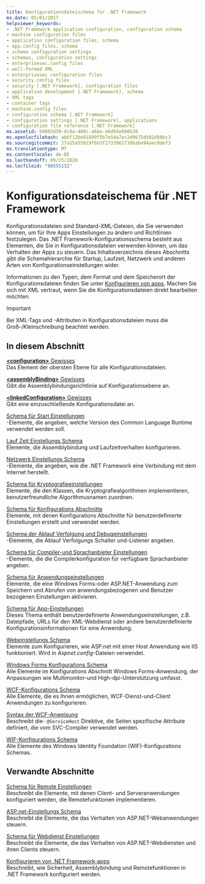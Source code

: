 ```yaml
---
title: Konfigurationsdateischema für .NET Framework
ms.date: 05/01/2017
helpviewer_keywords:
- .NET Framework application configuration, configuration schema
- machine configuration files
- application configuration files, schema
- app.config files, schema
- schema configuration settings
- schemas, configuration settings
- enterprisesec.config files
- well-formed XML
- enterprisesec configuration files
- security.config files
- security [.NET Framework], configuration files
- application development [.NET Framework], schema
- XML tags
- container tags
- machine.config files
- configuration schema [.NET Framework]
- configuration settings [.NET Framework], applications
- configuration file reference [.NET Framework]
ms.assetid: 69003d39-dc8a-460c-a6be-e6d93e690b38
ms.openlocfilehash: ab6f12be01899f5b7e54a7ec2d9675d502d88bc3
ms.sourcegitcommit: 27a15a55019f6b5f2733961738babe94aec0def3
ms.translationtype: MT
ms.contentlocale: de-DE
ms.lasthandoff: 09/15/2020
ms.locfileid: "90555132"
---
```

# <a name="configuration-file-schema-for-the-net-framework"></a>Konfigurationsdateischema für .NET Framework

Konfigurationsdateien sind Standard-XML-Dateien, die Sie verwenden können, um für Ihre Apps Einstellungen zu ändern und Richtlinien festzulegen. Das .NET Framework-Konfigurationsschema besteht aus Elementen, die Sie in Konfigurationsdateien verwenden können, um das Verhalten der Apps zu steuern. Das Inhaltsverzeichnis dieses Abschnitts gibt die Schemahierarchie für Startup, Laufzeit, Netzwerk und anderen Arten von Konfigurationseinstellungen wider.

Informationen zu den Typen, dem Format und dem Speicherort der Konfigurationsdateien finden Sie unter [Konfigurieren von apps](../index.md). Machen Sie sich mit XML vertraut, wenn Sie die Konfigurationsdateien direkt bearbeiten möchten.

> [!IMPORTANT]
> Bei XML-Tags und -Attributen in Konfigurationsdateien muss die Groß-/Kleinschreibung beachtet werden.

## <a name="in-this-section"></a>In diesem Abschnitt

[**\<configuration>** Gewisses](configuration-element.md)\
Das Element der obersten Ebene für alle Konfigurationsdateien.

[**\<assemblyBinding>** Gewisses](assemblybinding-element-for-configuration.md)\
Gibt die Assemblybindungsrichtlinie auf Konfigurationsebene an.

[**\<linkedConfiguration>** Gewisses](linkedconfiguration-element.md)\
Gibt eine einzuschließende Konfigurationsdatei an.

[Schema für Start Einstellungen](./startup/index.md)\
-Elemente, die angeben, welche Version des Common Language Runtime verwendet werden soll.

[Lauf Zeit Einstellungs Schema](./runtime/index.md)\
Elemente, die Assemblybindung und Laufzeitverhalten konfigurieren.

[Netzwerk Einstellungs Schema](./network/index.md)\
-Elemente, die angeben, wie die .NET Framework eine Verbindung mit dem Internet herstellt.

[Schema für Kryptografieeinstellungen](./cryptography/index.md)\
Elemente, die den Klassen, die Kryptografiealgorithmen implementieren, benutzerfreundliche Algorithmusnamen zuordnen.

[Schema für Konfigurations Abschnitte](configuration-sections-schema.md)\
Elemente, mit denen Konfigurations Abschnitte für benutzerdefinierte Einstellungen erstellt und verwendet werden.

[Schema der Ablauf Verfolgung und Debugeinstellungen](./trace-debug/index.md)\
-Elemente, die Ablauf Verfolgungs Schalter und-Listener angeben.

[Schema für Compiler-und Sprachanbieter Einstellungen](./compiler/index.md)\
-Elemente, die die Compilerkonfiguration für verfügbare Sprachanbieter angeben.

[Schema für Anwendungseinstellungen](application-settings-schema.md)\
Elemente, die eine Windows Forms-oder ASP.NET-Anwendung zum Speichern und Abrufen von anwendungsbezogenen und Benutzer bezogenen Einstellungen aktivieren.

[Schema für App-Einstellungen](./appsettings/index.md)\
Dieses Thema enthält benutzerdefinierte Anwendungseinstellungen, z.B. Dateipfade, URLs für den XML-Webdienst oder andere benutzerdefinierte Konfigurationsinformationen für eine Anwendung.

[Webeinstellungs Schema](./web/index.md)\
Elemente zum Konfigurieren, wie ASP.net mit einer Host Anwendung wie IIS funktioniert. Wird in *Aspnet.config*-Dateien verwendet.

[Windows Forms Konfigurations Schema](winforms/index.md)\
Alle Elemente im Konfigurations Abschnitt Windows Forms-Anwendung, der Anpassungen wie Multimonitor-und High-dpi-Unterstützung umfasst.

[WCF-Konfigurations Schema](./wcf/index.md)\
Alle Elemente, die es Ihnen ermöglichen, WCF-Dienst-und-Client Anwendungen zu konfigurieren.

[Syntax der WCF-Anweisung](./wcf-directive/index.md)\
Beschreibt die- `@ServiceHost` Direktive, die Seiten spezifische Attribute definiert, die vom SVC-Compiler verwendet werden.

[WIF-Konfigurations Schema](windows-identity-foundation/index.md)\
Alle Elemente des Windows Identity Foundation (WIF)-Konfigurations Schemas.

## <a name="related-sections"></a>Verwandte Abschnitte

[Schema für Remote Einstellungen](/previous-versions/dotnet/netframework-4.0/z415cf9a(v=vs.100))\
Beschreibt die Elemente, mit denen Client- und Serveranwendungen konfiguriert werden, die Remotefunktionen implementieren.

[ASP.net-Einstellungs Schema](/previous-versions/dotnet/netframework-4.0/b5ysx397(v=vs.100))\
Beschreibt die Elemente, die das Verhalten von ASP.NET-Webanwendungen steuern.

[Schema für Webdienst Einstellungen](/previous-versions/dotnet/netframework-4.0/cctwteet(v=vs.100))\
Beschreibt die Elemente, die das Verhalten von ASP.NET-Webdiensten und ihren Clients steuern.

[Konfigurieren von .NET Framework-apps](/previous-versions/dotnet/netframework-4.0/kza1yk3a(v=vs.100))\
Beschreibt, wie Sicherheit, Assemblybindung und Remotefunktionen in .NET Framework konfiguriert werden.
